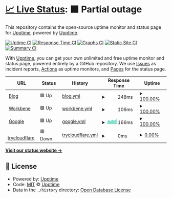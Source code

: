 # [📈 Live Status](https://uptime.zhix.in): <!--live status--> **🟧 Partial outage**

This repository contains the open-source uptime monitor and status page for [Upptime](https://upptime.js.org), powered by [Upptime](https://github.com/upptime/upptime).

[![Uptime CI](https://github.com/upptime/upptime/workflows/Uptime%20CI/badge.svg)](https://github.com/upptime/upptime/actions?query=workflow%3A%22Uptime+CI%22)
[![Response Time CI](https://github.com/upptime/upptime/workflows/Response%20Time%20CI/badge.svg)](https://github.com/upptime/upptime/actions?query=workflow%3A%22Response+Time+CI%22)
[![Graphs CI](https://github.com/upptime/upptime/workflows/Graphs%20CI/badge.svg)](https://github.com/upptime/upptime/actions?query=workflow%3A%22Graphs+CI%22)
[![Static Site CI](https://github.com/upptime/upptime/workflows/Static%20Site%20CI/badge.svg)](https://github.com/upptime/upptime/actions?query=workflow%3A%22Static+Site+CI%22)
[![Summary CI](https://github.com/upptime/upptime/workflows/Summary%20CI/badge.svg)](https://github.com/upptime/upptime/actions?query=workflow%3A%22Summary+CI%22)

With [Upptime](https://upptime.js.org), you can get your own unlimited and free uptime monitor and status page, powered entirely by a GitHub repository. We use [Issues](https://github.com/upptime/upptime/issues) as incident reports, [Actions](https://github.com/upptime/upptime/actions) as uptime monitors, and [Pages](https://uptime.zhix.in) for the status page.

<!--start: status pages-->
<!-- This summary is generated by Upptime (https://github.com/upptime/upptime) -->
<!-- Do not edit this manually, your changes will be overwritten -->
<!-- prettier-ignore -->
| URL | Status | History | Response Time | Uptime |
| --- | ------ | ------- | ------------- | ------ |
| <img alt="" src="https://icons.duckduckgo.com/ip3/zhix.in.ico" height="13"> [Blog](https://zhix.in) | 🟩 Up | [blog.yml](https://github.com/xinzhixiang/uptime/commits/HEAD/history/blog.yml) | <details><summary><img alt="Response time graph" src="./graphs/blog/response-time-week.png" height="20"> 248ms</summary><br><a href="https://uptime.zhix.in/history/blog"><img alt="Response time 1165" src="https://img.shields.io/endpoint?url=https%3A%2F%2Fraw.githubusercontent.com%2Fxinzhixiang%2Fuptime%2FHEAD%2Fapi%2Fblog%2Fresponse-time.json"></a><br><a href="https://uptime.zhix.in/history/blog"><img alt="24-hour response time 130" src="https://img.shields.io/endpoint?url=https%3A%2F%2Fraw.githubusercontent.com%2Fxinzhixiang%2Fuptime%2FHEAD%2Fapi%2Fblog%2Fresponse-time-day.json"></a><br><a href="https://uptime.zhix.in/history/blog"><img alt="7-day response time 248" src="https://img.shields.io/endpoint?url=https%3A%2F%2Fraw.githubusercontent.com%2Fxinzhixiang%2Fuptime%2FHEAD%2Fapi%2Fblog%2Fresponse-time-week.json"></a><br><a href="https://uptime.zhix.in/history/blog"><img alt="30-day response time 292" src="https://img.shields.io/endpoint?url=https%3A%2F%2Fraw.githubusercontent.com%2Fxinzhixiang%2Fuptime%2FHEAD%2Fapi%2Fblog%2Fresponse-time-month.json"></a><br><a href="https://uptime.zhix.in/history/blog"><img alt="1-year response time 1165" src="https://img.shields.io/endpoint?url=https%3A%2F%2Fraw.githubusercontent.com%2Fxinzhixiang%2Fuptime%2FHEAD%2Fapi%2Fblog%2Fresponse-time-year.json"></a></details> | <details><summary><a href="https://uptime.zhix.in/history/blog">100.00%</a></summary><a href="https://uptime.zhix.in/history/blog"><img alt="All-time uptime 98.49%" src="https://img.shields.io/endpoint?url=https%3A%2F%2Fraw.githubusercontent.com%2Fxinzhixiang%2Fuptime%2FHEAD%2Fapi%2Fblog%2Fuptime.json"></a><br><a href="https://uptime.zhix.in/history/blog"><img alt="24-hour uptime 100.00%" src="https://img.shields.io/endpoint?url=https%3A%2F%2Fraw.githubusercontent.com%2Fxinzhixiang%2Fuptime%2FHEAD%2Fapi%2Fblog%2Fuptime-day.json"></a><br><a href="https://uptime.zhix.in/history/blog"><img alt="7-day uptime 100.00%" src="https://img.shields.io/endpoint?url=https%3A%2F%2Fraw.githubusercontent.com%2Fxinzhixiang%2Fuptime%2FHEAD%2Fapi%2Fblog%2Fuptime-week.json"></a><br><a href="https://uptime.zhix.in/history/blog"><img alt="30-day uptime 100.00%" src="https://img.shields.io/endpoint?url=https%3A%2F%2Fraw.githubusercontent.com%2Fxinzhixiang%2Fuptime%2FHEAD%2Fapi%2Fblog%2Fuptime-month.json"></a><br><a href="https://uptime.zhix.in/history/blog"><img alt="1-year uptime 98.49%" src="https://img.shields.io/endpoint?url=https%3A%2F%2Fraw.githubusercontent.com%2Fxinzhixiang%2Fuptime%2FHEAD%2Fapi%2Fblog%2Fuptime-year.json"></a></details>
| <img alt="" src="https://icons.duckduckgo.com/ip3/workbene.com.ico" height="13"> [Workbene](https://workbene.com) | 🟩 Up | [workbene.yml](https://github.com/xinzhixiang/uptime/commits/HEAD/history/workbene.yml) | <details><summary><img alt="Response time graph" src="./graphs/workbene/response-time-week.png" height="20"> 106ms</summary><br><a href="https://uptime.zhix.in/history/workbene"><img alt="Response time 883" src="https://img.shields.io/endpoint?url=https%3A%2F%2Fraw.githubusercontent.com%2Fxinzhixiang%2Fuptime%2FHEAD%2Fapi%2Fworkbene%2Fresponse-time.json"></a><br><a href="https://uptime.zhix.in/history/workbene"><img alt="24-hour response time 83" src="https://img.shields.io/endpoint?url=https%3A%2F%2Fraw.githubusercontent.com%2Fxinzhixiang%2Fuptime%2FHEAD%2Fapi%2Fworkbene%2Fresponse-time-day.json"></a><br><a href="https://uptime.zhix.in/history/workbene"><img alt="7-day response time 106" src="https://img.shields.io/endpoint?url=https%3A%2F%2Fraw.githubusercontent.com%2Fxinzhixiang%2Fuptime%2FHEAD%2Fapi%2Fworkbene%2Fresponse-time-week.json"></a><br><a href="https://uptime.zhix.in/history/workbene"><img alt="30-day response time 132" src="https://img.shields.io/endpoint?url=https%3A%2F%2Fraw.githubusercontent.com%2Fxinzhixiang%2Fuptime%2FHEAD%2Fapi%2Fworkbene%2Fresponse-time-month.json"></a><br><a href="https://uptime.zhix.in/history/workbene"><img alt="1-year response time 883" src="https://img.shields.io/endpoint?url=https%3A%2F%2Fraw.githubusercontent.com%2Fxinzhixiang%2Fuptime%2FHEAD%2Fapi%2Fworkbene%2Fresponse-time-year.json"></a></details> | <details><summary><a href="https://uptime.zhix.in/history/workbene">100.00%</a></summary><a href="https://uptime.zhix.in/history/workbene"><img alt="All-time uptime 97.23%" src="https://img.shields.io/endpoint?url=https%3A%2F%2Fraw.githubusercontent.com%2Fxinzhixiang%2Fuptime%2FHEAD%2Fapi%2Fworkbene%2Fuptime.json"></a><br><a href="https://uptime.zhix.in/history/workbene"><img alt="24-hour uptime 100.00%" src="https://img.shields.io/endpoint?url=https%3A%2F%2Fraw.githubusercontent.com%2Fxinzhixiang%2Fuptime%2FHEAD%2Fapi%2Fworkbene%2Fuptime-day.json"></a><br><a href="https://uptime.zhix.in/history/workbene"><img alt="7-day uptime 100.00%" src="https://img.shields.io/endpoint?url=https%3A%2F%2Fraw.githubusercontent.com%2Fxinzhixiang%2Fuptime%2FHEAD%2Fapi%2Fworkbene%2Fuptime-week.json"></a><br><a href="https://uptime.zhix.in/history/workbene"><img alt="30-day uptime 100.00%" src="https://img.shields.io/endpoint?url=https%3A%2F%2Fraw.githubusercontent.com%2Fxinzhixiang%2Fuptime%2FHEAD%2Fapi%2Fworkbene%2Fuptime-month.json"></a><br><a href="https://uptime.zhix.in/history/workbene"><img alt="1-year uptime 97.23%" src="https://img.shields.io/endpoint?url=https%3A%2F%2Fraw.githubusercontent.com%2Fxinzhixiang%2Fuptime%2FHEAD%2Fapi%2Fworkbene%2Fuptime-year.json"></a></details>
| <img alt="" src="https://icons.duckduckgo.com/ip3/www.google.com.ico" height="13"> [Google](https://www.google.com) | 🟩 Up | [google.yml](https://github.com/xinzhixiang/uptime/commits/HEAD/history/google.yml) | <details><summary><img alt="Response time graph" src="./graphs/google/response-time-week.png" height="20"> 166ms</summary><br><a href="https://uptime.zhix.in/history/google"><img alt="Response time 106" src="https://img.shields.io/endpoint?url=https%3A%2F%2Fraw.githubusercontent.com%2Fxinzhixiang%2Fuptime%2FHEAD%2Fapi%2Fgoogle%2Fresponse-time.json"></a><br><a href="https://uptime.zhix.in/history/google"><img alt="24-hour response time 76" src="https://img.shields.io/endpoint?url=https%3A%2F%2Fraw.githubusercontent.com%2Fxinzhixiang%2Fuptime%2FHEAD%2Fapi%2Fgoogle%2Fresponse-time-day.json"></a><br><a href="https://uptime.zhix.in/history/google"><img alt="7-day response time 166" src="https://img.shields.io/endpoint?url=https%3A%2F%2Fraw.githubusercontent.com%2Fxinzhixiang%2Fuptime%2FHEAD%2Fapi%2Fgoogle%2Fresponse-time-week.json"></a><br><a href="https://uptime.zhix.in/history/google"><img alt="30-day response time 120" src="https://img.shields.io/endpoint?url=https%3A%2F%2Fraw.githubusercontent.com%2Fxinzhixiang%2Fuptime%2FHEAD%2Fapi%2Fgoogle%2Fresponse-time-month.json"></a><br><a href="https://uptime.zhix.in/history/google"><img alt="1-year response time 106" src="https://img.shields.io/endpoint?url=https%3A%2F%2Fraw.githubusercontent.com%2Fxinzhixiang%2Fuptime%2FHEAD%2Fapi%2Fgoogle%2Fresponse-time-year.json"></a></details> | <details><summary><a href="https://uptime.zhix.in/history/google">100.00%</a></summary><a href="https://uptime.zhix.in/history/google"><img alt="All-time uptime 100.00%" src="https://img.shields.io/endpoint?url=https%3A%2F%2Fraw.githubusercontent.com%2Fxinzhixiang%2Fuptime%2FHEAD%2Fapi%2Fgoogle%2Fuptime.json"></a><br><a href="https://uptime.zhix.in/history/google"><img alt="24-hour uptime 100.00%" src="https://img.shields.io/endpoint?url=https%3A%2F%2Fraw.githubusercontent.com%2Fxinzhixiang%2Fuptime%2FHEAD%2Fapi%2Fgoogle%2Fuptime-day.json"></a><br><a href="https://uptime.zhix.in/history/google"><img alt="7-day uptime 100.00%" src="https://img.shields.io/endpoint?url=https%3A%2F%2Fraw.githubusercontent.com%2Fxinzhixiang%2Fuptime%2FHEAD%2Fapi%2Fgoogle%2Fuptime-week.json"></a><br><a href="https://uptime.zhix.in/history/google"><img alt="30-day uptime 100.00%" src="https://img.shields.io/endpoint?url=https%3A%2F%2Fraw.githubusercontent.com%2Fxinzhixiang%2Fuptime%2FHEAD%2Fapi%2Fgoogle%2Fuptime-month.json"></a><br><a href="https://uptime.zhix.in/history/google"><img alt="1-year uptime 100.00%" src="https://img.shields.io/endpoint?url=https%3A%2F%2Fraw.githubusercontent.com%2Fxinzhixiang%2Fuptime%2FHEAD%2Fapi%2Fgoogle%2Fuptime-year.json"></a></details>
| <img alt="" src="https://icons.duckduckgo.com/ip3/parallel-months-mega-firefox.trycloudflare.com.ico" height="13"> [trycloudflare](https://parallel-months-mega-firefox.trycloudflare.com/?__theme=dark) | 🟥 Down | [trycloudflare.yml](https://github.com/xinzhixiang/uptime/commits/HEAD/history/trycloudflare.yml) | <details><summary><img alt="Response time graph" src="./graphs/trycloudflare/response-time-week.png" height="20"> 0ms</summary><br><a href="https://uptime.zhix.in/history/trycloudflare"><img alt="Response time 5161" src="https://img.shields.io/endpoint?url=https%3A%2F%2Fraw.githubusercontent.com%2Fxinzhixiang%2Fuptime%2FHEAD%2Fapi%2Ftrycloudflare%2Fresponse-time.json"></a><br><a href="https://uptime.zhix.in/history/trycloudflare"><img alt="24-hour response time 0" src="https://img.shields.io/endpoint?url=https%3A%2F%2Fraw.githubusercontent.com%2Fxinzhixiang%2Fuptime%2FHEAD%2Fapi%2Ftrycloudflare%2Fresponse-time-day.json"></a><br><a href="https://uptime.zhix.in/history/trycloudflare"><img alt="7-day response time 0" src="https://img.shields.io/endpoint?url=https%3A%2F%2Fraw.githubusercontent.com%2Fxinzhixiang%2Fuptime%2FHEAD%2Fapi%2Ftrycloudflare%2Fresponse-time-week.json"></a><br><a href="https://uptime.zhix.in/history/trycloudflare"><img alt="30-day response time 0" src="https://img.shields.io/endpoint?url=https%3A%2F%2Fraw.githubusercontent.com%2Fxinzhixiang%2Fuptime%2FHEAD%2Fapi%2Ftrycloudflare%2Fresponse-time-month.json"></a><br><a href="https://uptime.zhix.in/history/trycloudflare"><img alt="1-year response time 5161" src="https://img.shields.io/endpoint?url=https%3A%2F%2Fraw.githubusercontent.com%2Fxinzhixiang%2Fuptime%2FHEAD%2Fapi%2Ftrycloudflare%2Fresponse-time-year.json"></a></details> | <details><summary><a href="https://uptime.zhix.in/history/trycloudflare">0.00%</a></summary><a href="https://uptime.zhix.in/history/trycloudflare"><img alt="All-time uptime 0.02%" src="https://img.shields.io/endpoint?url=https%3A%2F%2Fraw.githubusercontent.com%2Fxinzhixiang%2Fuptime%2FHEAD%2Fapi%2Ftrycloudflare%2Fuptime.json"></a><br><a href="https://uptime.zhix.in/history/trycloudflare"><img alt="24-hour uptime 0.00%" src="https://img.shields.io/endpoint?url=https%3A%2F%2Fraw.githubusercontent.com%2Fxinzhixiang%2Fuptime%2FHEAD%2Fapi%2Ftrycloudflare%2Fuptime-day.json"></a><br><a href="https://uptime.zhix.in/history/trycloudflare"><img alt="7-day uptime 0.00%" src="https://img.shields.io/endpoint?url=https%3A%2F%2Fraw.githubusercontent.com%2Fxinzhixiang%2Fuptime%2FHEAD%2Fapi%2Ftrycloudflare%2Fuptime-week.json"></a><br><a href="https://uptime.zhix.in/history/trycloudflare"><img alt="30-day uptime 0.00%" src="https://img.shields.io/endpoint?url=https%3A%2F%2Fraw.githubusercontent.com%2Fxinzhixiang%2Fuptime%2FHEAD%2Fapi%2Ftrycloudflare%2Fuptime-month.json"></a><br><a href="https://uptime.zhix.in/history/trycloudflare"><img alt="1-year uptime 0.02%" src="https://img.shields.io/endpoint?url=https%3A%2F%2Fraw.githubusercontent.com%2Fxinzhixiang%2Fuptime%2FHEAD%2Fapi%2Ftrycloudflare%2Fuptime-year.json"></a></details>

<!--end: status pages-->

[**Visit our status website →**](https://uptime.zhix.in)

## 📄 License

- Powered by: [Upptime](https://github.com/upptime/upptime)
- Code: [MIT](./LICENSE) © [Upptime](https://upptime.js.org)
- Data in the `./history` directory: [Open Database License](https://opendatacommons.org/licenses/odbl/1-0/)
